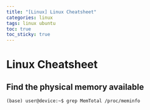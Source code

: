 ```yaml
---
title: "[Linux] Linux Cheatsheet"
categories: linux
tags: linux ubuntu
toc: true
toc_sticky: true
---
```


# Linux Cheatsheet

## Find the physical memory available

```console
(base) user@device:~$ grep MemTotal /proc/meminfo
```

